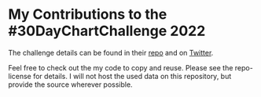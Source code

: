# My Contributions to the #30DayChartChallenge 2022
The challenge details can be found in their [repo](https://github.com/dominicroye/30DayChartChallenge_Edition2022) and on [Twitter](https://twitter.com/30DayChartChall).

Feel free to check out the my code to copy and reuse. Please see the repo-license for details.
I will not host the used data on this repository, but provide the source wherever possible.
